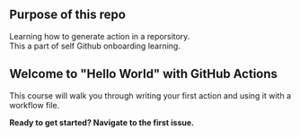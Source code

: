 
## Purpose of this repo
Learning how to generate action in a reporsitory.<br>
This a part of self Github onboarding learning.<br>

## Welcome to "Hello World" with GitHub Actions

This course will walk you through writing your first action and using it with a workflow file. 

**Ready to get started? Navigate to the first issue.**
